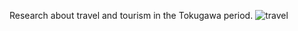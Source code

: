 Research about travel and tourism in the Tokugawa period.
![travel](https://raw.githubusercontent.com/hall-naiya/hall-naiya.github.io/main/travel.jpg "travel" ) <img width="300">
